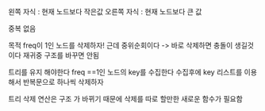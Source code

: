 
왼쪽 자식 : 현재 노드보다 작은값
오른쪽 자식 : 현재 노드보다 큰 값

중복 없음 

목적 
freq이 1인 노드를 삭제하자!
근데 중위순회이다 -> 바로 삭제하면 충돌이 생길것이다
재귀중 구조를 바꾸면 안됨

트리를 유지 해야한다 freq ==1인 노드의 key를 수집한다
수집후에 key 리스트를 이용해서 반복문으로 하나씩 삭제하자 

트리 삭제 연산은 구조 가 바뀌기 때문에 삭제를 따로 할만한 새로운 함수가 필요함

